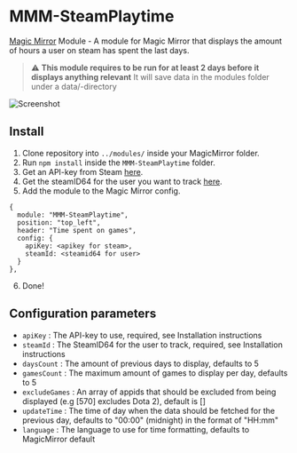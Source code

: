 # MMM-SteamPlaytime
[Magic Mirror](https://magicmirror.builders/) Module - A module for Magic Mirror that displays the amount of hours a user on steam has spent the last days.

> :warning: **This module requires to be run for at least 2 days before it displays anything relevant** It will save data in the modules folder under a data/-directory

![Screenshot][screenshot]

## Install
1. Clone repository into ``../modules/`` inside your MagicMirror folder.
2. Run ``npm install`` inside the ``MMM-SteamPlaytime`` folder.
3. Get an API-key from Steam [here](https://steamcommunity.com/dev/apikey).
4. Get the steamID64 for the user you want to track [here](https://steamid.io).
5. Add the module to the Magic Mirror config.
```
{
  module: "MMM-SteamPlaytime",
  position: "top_left",
  header: "Time spent on games",
  config: {
    apiKey: <apikey for steam>,
    steamId: <steamid64 for user>
  }
},
```
6. Done!

## Configuration parameters
- ``apiKey`` : The API-key to use, required, see Installation instructions
- ``steamId`` : The SteamID64 for the user to track, required, see Installation instructions
- ``daysCount`` : The amount of previous days to display, defaults to 5
- ``gamesCount`` : The maximum amount of games to display per day, defaults to 5
- ``excludeGames`` : An array of appids that should be excluded from being displayed (e.g [570] excludes Dota 2), default is []
- ``updateTime`` : The time of day when the data should be fetched for the previous day, defaults to "00:00" (midnight) in the format of "HH:mm"
- ``language`` : The language to use for time formatting, defaults to MagicMirror default



 [screenshot]: https://github.com/buxxi/MMM-SteamPlaytime/blob/master/screenshot.png